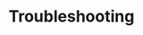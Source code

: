 ---
layout: tag-list
type: tag
title: Troubleshooting
slug: troubleshooting
category: dev
sidebar: true
description: >
   Troubleshooting problems during development.
---